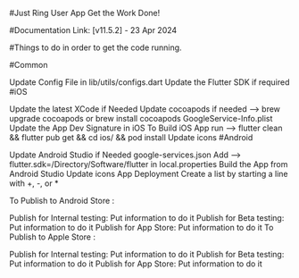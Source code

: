 #Just Ring User App Get the Work Done!

#Documentation Link: [v11.5.2] - 23 Apr 2024

#Things to do in order to get the code running.

#Common

Update Config File in lib/utils/configs.dart
Update the Flutter SDK if required
#iOS

Update the latest XCode if Needed
Update cocoapods if needed --> brew upgrade cocoapods or brew install cocoapods
GoogleService-Info.plist
Update the App Dev Signature in iOS
To Build iOS App run --> flutter clean && flutter pub get && cd ios/ && pod install
Update icons
#Android

Update Android Studio if Needed
google-services.json
Add --> flutter.sdk=/Directory/Software/flutter in local.properties
Build the App from Android Studio
Update icons
App Deployment
Create a list by starting a line with +, -, or *

To Publish to Android Store :

Publish for Internal testing:
Put information to do it
Publish for Beta testing:
Put information to do it
Publish for App Store:
Put information to do it
To Publish to Apple Store :

Publish for Internal testing:
Put information to do it
Publish for Beta testing:
Put information to do it
Publish for App Store:
Put information to do it